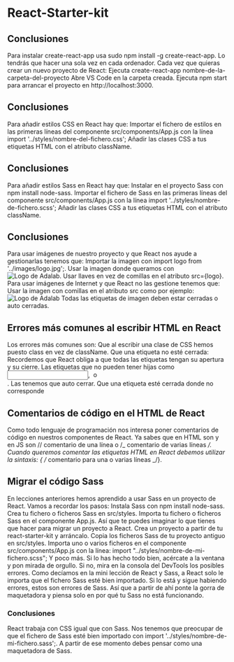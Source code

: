 # React-Starter-kit

## Conclusiones

Para instalar create-react-app usa sudo npm install -g create-react-app. Lo tendrás que hacer una sola vez en cada ordenador.
Cada vez que quieras crear un nuevo proyecto de React:
Ejecuta create-react-app nombre-de-la-carpeta-del-proyecto
Abre VS Code en la carpeta creada.
Ejecuta npm start para arrancar el proyecto en http://localhost:3000.

## Conclusiones

Para añadir estilos CSS en React hay que:
Importar el fichero de estilos en las primeras líneas del componente src/components/App.js con la línea import '../styles/nombre-del-fichero.css';
Añadir las clases CSS a tus etiquetas HTML con el atributo className.

## Conclusiones

Para añadir estilos Sass en React hay que:
Instalar en el proyecto Sass con npm install node-sass.
Importar el fichero de Sass en las primeras líneas del componente src/components/App.js con la línea import '../styles/nombre-de-fichero.scss';
Añadir las clases CSS a tus etiquetas HTML con el atributo className.

## Conclusiones

Para usar imágenes de nuestro proyecto y que React nos ayude a gestionarlas tenemos que:
Importar la imagen con import logo from '../images/logo.jpg';.
Usar la imagen donde queramos con <img src={logo} title="Adalab" alt="Logo de Adalab" />.
Usar llaves en vez de comillas en el atributo src={logo}.
Para usar imágenes de Internet y que React no las gestione tenemos que:
Usar la imagen con comillas en el atributo src como por ejemplo:
<img
  src="https://dominio.com/ruta-de-la-imagen.jpg"
  title="Página de Adalab"
  alt="Logo de Adalab"
/>
Todas las etiquetas de imagen deben estar cerradas o auto cerradas.

## Errores más comunes al escribir HTML en React

Los errores más comunes son:
Que al escribir una clase de CSS hemos puesto class en vez de className.
Que una etiqueta no esté cerrada:
Recordemos que React obliga a que todas las etiquetas tengan su apertura y su cierre. Las etiquetas que no pueden tener hijas como <input />, <img /> o <br />. Las tenemos que auto cerrar.
Que una etiqueta esté cerrada donde no corresponde

## Comentarios de código en el HTML de React

Como todo lenguaje de programación nos interesa poner comentarios de código en nuestros componentes de React.
Ya sabes que en HTML son <!-- comentario --> y en JS son // comentario de una línea o /_ comentario de varias líneas _/.
Cuando queremos comentar las etiquetas HTML en React debemos utilizar la sintaxis: { /_ comentario para una o varias líneas _/}.

## Migrar el código Sass

En lecciones anteriores hemos aprendido a usar Sass en un proyecto de React. Vamos a recordar los pasos:
Instala Sass con npm install node-sass.
Crea tu fichero o ficheros Sass en src/styles.
Importa tu fichero o ficheros Sass en el componente App.js.
Así que te puedes imaginar lo que tienes que hacer para migrar un proyecto a React.
Crea un proyecto a partir de tu react-starter-kit y arráncalo.
Copia los ficheros Sass de tu proyecto antiguo en src/styles.
Importa uno o varios ficheros en el componente src/components/App.js con la línea:
import "../styles/nombre-de-mi-fichero.scss";
Y poco más.
Si lo has hecho todo bien, acércate a la ventana y pon mirada de orgullo. Si no, mira en la consola del DevTools los posibles errores.
Como decíamos en la mini lección de React y Sass, a React solo le importa que el fichero Sass esté bien importado. Si lo está y sigue habiendo errores, estos son errores de Sass. Así que a partir de ahí ponte la gorra de maquetadora y piensa solo en por qué tu Sass no está funcionando.

### Conclusiones

React trabaja con CSS igual que con Sass. Nos tenemos que preocupar de que el fichero de Sass esté bien importado con import '../styles/nombre-de-mi-fichero.sass';. A partir de ese momento debes pensar como una maquetadora de Sass.
